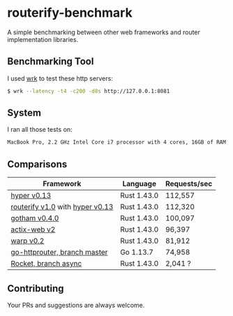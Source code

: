 # routerify-benchmark

A simple benchmarking between other web frameworks and router implementation libraries.

## Benchmarking Tool

I used [wrk](https://github.com/wg/wrk) to test these http servers:

```sh
$ wrk --latency -t4 -c200 -d8s http://127.0.0.1:8081
```

## System

I ran all those tests on:

```txt
MacBook Pro, 2.2 GHz Intel Core i7 processor with 4 cores, 16GB of RAM
```

## Comparisons

| Framework      | Language    | Requests/sec |
|----------------|-------------|--------------|
| [hyper v0.13](https://github.com/hyperium/hyper) | Rust 1.43.0 | 112,557 |
| [routerify v1.0](https://github.com/routerify/routerify) with [hyper v0.13](https://github.com/hyperium/hyper) | Rust 1.43.0 | 112,320 |
| [gotham v0.4.0](https://github.com/gotham-rs/gotham) | Rust 1.43.0 | 100,097 |
| [actix-web v2](https://github.com/actix/actix-web) | Rust 1.43.0 | 96,397 |
| [warp v0.2](https://github.com/seanmonstar/warp) | Rust 1.43.0 | 81,912 |
| [go-httprouter, branch master](https://github.com/julienschmidt/httprouter) | Go 1.13.7 | 74,958 |
| [Rocket, branch async](https://github.com/SergioBenitez/Rocket) | Rust 1.43.0 | 2,041 ? |

## Contributing

Your PRs and suggestions are always welcome.
